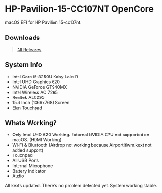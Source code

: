 # HP-Pavilion-15-CC107NT OpenCore
macOS EFI for HP Pavilion 15-cc107nt.

## Downloads
> [All Releases](https://github.com/ufukynz/HP-Pavilion-15-CC107NT/releases)

## System Info

- Intel Core i5-8250U Kaby Lake R
- Intel UHD Graphics 620
- NVIDIA GeForce GT940MX
- Intel Wireless AC 7265
- Realtek ALC295
- 15.6 Inch (1366x768) Screen
- Elan Touchpad

## Whats Working?

- Only Intel UHD 620 Working. External NVIDIA GPU not supported on macOS. (HDMI Working)
- Wi-Fi & Bluetooth (Airdrop not working because AirportItlwm.kext not added support)
- Touchpad
- All USB Ports
- Internal Microphone
- Battery Indicator
- Audio

All kexts updated. There's no problem detected yet. System working stable.
